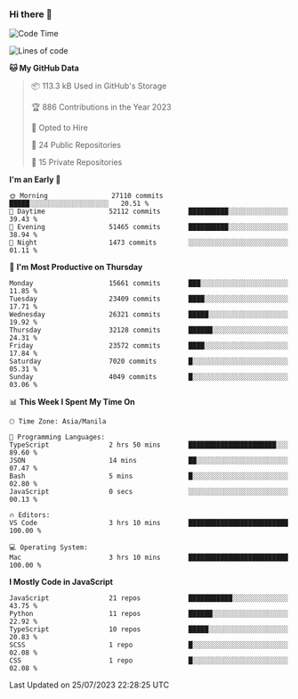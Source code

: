 ### Hi there 👋

<!--START_SECTION:waka-->
![Code Time](http://img.shields.io/badge/Code%20Time-337%20hrs%2032%20mins-blue)

![Lines of code](https://img.shields.io/badge/From%20Hello%20World%20I%27ve%20Written-58.1%20million%20lines%20of%20code-blue)

**🐱 My GitHub Data** 

> 📦 113.3 kB Used in GitHub's Storage 
 > 
> 🏆 886 Contributions in the Year 2023
 > 
> 💼 Opted to Hire
 > 
> 📜 24 Public Repositories 
 > 
> 🔑 15 Private Repositories 
 > 
**I'm an Early 🐤** 

```text
🌞 Morning                27110 commits       █████░░░░░░░░░░░░░░░░░░░░   20.51 % 
🌆 Daytime                52112 commits       ██████████░░░░░░░░░░░░░░░   39.43 % 
🌃 Evening                51465 commits       ██████████░░░░░░░░░░░░░░░   38.94 % 
🌙 Night                  1473 commits        ░░░░░░░░░░░░░░░░░░░░░░░░░   01.11 % 
```
📅 **I'm Most Productive on Thursday** 

```text
Monday                   15661 commits       ███░░░░░░░░░░░░░░░░░░░░░░   11.85 % 
Tuesday                  23409 commits       ████░░░░░░░░░░░░░░░░░░░░░   17.71 % 
Wednesday                26321 commits       █████░░░░░░░░░░░░░░░░░░░░   19.92 % 
Thursday                 32128 commits       ██████░░░░░░░░░░░░░░░░░░░   24.31 % 
Friday                   23572 commits       ████░░░░░░░░░░░░░░░░░░░░░   17.84 % 
Saturday                 7020 commits        █░░░░░░░░░░░░░░░░░░░░░░░░   05.31 % 
Sunday                   4049 commits        █░░░░░░░░░░░░░░░░░░░░░░░░   03.06 % 
```


📊 **This Week I Spent My Time On** 

```text
🕑︎ Time Zone: Asia/Manila

💬 Programming Languages: 
TypeScript               2 hrs 50 mins       ██████████████████████░░░   89.60 % 
JSON                     14 mins             ██░░░░░░░░░░░░░░░░░░░░░░░   07.47 % 
Bash                     5 mins              █░░░░░░░░░░░░░░░░░░░░░░░░   02.80 % 
JavaScript               0 secs              ░░░░░░░░░░░░░░░░░░░░░░░░░   00.13 % 

🔥 Editors: 
VS Code                  3 hrs 10 mins       █████████████████████████   100.00 % 

💻 Operating System: 
Mac                      3 hrs 10 mins       █████████████████████████   100.00 % 
```

**I Mostly Code in JavaScript** 

```text
JavaScript               21 repos            ███████████░░░░░░░░░░░░░░   43.75 % 
Python                   11 repos            ██████░░░░░░░░░░░░░░░░░░░   22.92 % 
TypeScript               10 repos            █████░░░░░░░░░░░░░░░░░░░░   20.83 % 
SCSS                     1 repo              █░░░░░░░░░░░░░░░░░░░░░░░░   02.08 % 
CSS                      1 repo              █░░░░░░░░░░░░░░░░░░░░░░░░   02.08 % 
```




 Last Updated on 25/07/2023 22:28:25 UTC
<!--END_SECTION:waka-->

